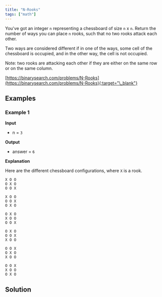 ```yaml
---
title: "N-Rooks"
tags: ["math"]
---
```


You've got an integer `n` representing a chessboard of size `n` x `n`. Return the number of ways you can place `n` rooks, such that no two rooks attack each other.

Two ways are considered different if in one of the ways, some cell of the chessboard is occupied, and in the other way, the cell is not occupied.

Note: two rooks are attacking each other if they are either on the same row or on the same column.

[https://binarysearch.com/problems/N-Rooks](https://binarysearch.com/problems/N-Rooks){:target="\_blank"}

## Examples

### Example 1

**Input**

- n = `3`

**Output**

- answer = `6`

**Explanation**

Here are the different chessboard configurations, where `X` is a rook.

```
X O O
O X O
O O X

X O O
O O X
O X O

O X O
X O O
O O X

O X O
O O X
X O O

O O X
O X O
X O O

O O X
X O O
O X O
```

## Solution

<script src="https://gist.github.com/yaeba/16da7be5123724fcf6eccc25581cef5a.js?file=N-Rooks.java"></script>
